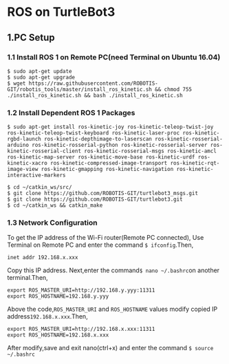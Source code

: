 # ROS on TurtleBot3
## 1.PC Setup
### 1.1 Install ROS 1 on Remote PC(need Terminal on Ubuntu 16.04)
```
$ sudo apt-get update
$ sudo apt-get upgrade
$ wget https://raw.githubusercontent.com/ROBOTIS-GIT/robotis_tools/master/install_ros_kinetic.sh && chmod 755 ./install_ros_kinetic.sh && bash ./install_ros_kinetic.sh
```
### 1.2 Install Dependent ROS 1 Packages
```
$ sudo apt-get install ros-kinetic-joy ros-kinetic-teleop-twist-joy ros-kinetic-teleop-twist-keyboard ros-kinetic-laser-proc ros-kinetic-rgbd-launch ros-kinetic-depthimage-to-laserscan ros-kinetic-rosserial-arduino ros-kinetic-rosserial-python ros-kinetic-rosserial-server ros-kinetic-rosserial-client ros-kinetic-rosserial-msgs ros-kinetic-amcl ros-kinetic-map-server ros-kinetic-move-base ros-kinetic-urdf ros-kinetic-xacro ros-kinetic-compressed-image-transport ros-kinetic-rqt-image-view ros-kinetic-gmapping ros-kinetic-navigation ros-kinetic-interactive-markers
```
```
$ cd ~/catkin_ws/src/
$ git clone https://github.com/ROBOTIS-GIT/turtlebot3_msgs.git
$ git clone https://github.com/ROBOTIS-GIT/turtlebot3.git
$ cd ~/catkin_ws && catkin_make
```

### 1.3 Network Configuration
To get the IP address of the Wi-Fi router(Remote PC connected), Use Terminal on Remote PC and enter the command `$ ifconfig`.Then,
```
inet addr 192.168.x.xxx
```
Copy this IP address.
Next,enter the command`$ nano ~/.bashrc`on another terminal.Then,
```
export ROS_MASTER_URI=http://192.168.y.yyy:11311
export ROS_HOSTNAME=192.168.y.yyy
```
Above the code,`ROS_MASTER_URI` and `ROS_HOSTNAME` values modify copied IP address`192.168.x.xxx`.Then,
```
export ROS_MASTER_URI=http://192.168.x.xxx:11311
export ROS_HOSTNAME=192.168.x.xxx
```
After modify,save and exit nano(ctrl+x) and enter the command `$ source ~/.bashrc`
